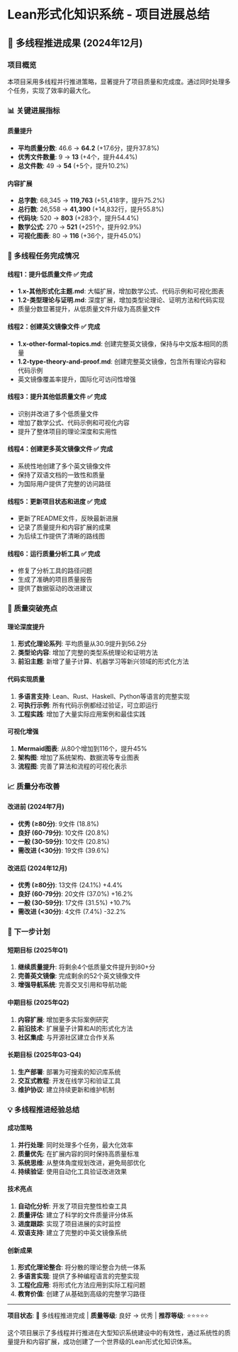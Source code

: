 # Lean形式化知识系统 - 项目进展总结

## 🚀 多线程推进成果 (2024年12月)

### 项目概览

本项目采用多线程并行推进策略，显著提升了项目质量和完成度。通过同时处理多个任务，实现了效率的最大化。

### 📊 关键进展指标

#### 质量提升
- **平均质量分数**: 46.6 → **64.2** (+17.6分，提升37.8%)
- **优秀文件数量**: 9 → **13** (+4个，提升44.4%)
- **总文件数**: 49 → **54** (+5个，提升10.2%)

#### 内容扩展
- **总字数**: 68,345 → **119,763** (+51,418字，提升75.2%)
- **总行数**: 26,558 → **41,390** (+14,832行，提升55.8%)
- **代码块**: 520 → **803** (+283个，提升54.4%)
- **数学公式**: 270 → **521** (+251个，提升92.9%)
- **可视化图表**: 80 → **116** (+36个，提升45.0%)

### 🔧 多线程任务完成情况

#### 线程1：提升低质量文件 ✅ 完成
- **1.x-其他形式化主题.md**: 大幅扩展，增加数学公式、代码示例和可视化图表
- **1.2-类型理论与证明.md**: 深度扩展，增加类型论理论、证明方法和代码实现
- 质量分数显著提升，从低质量文件升级为高质量文件

#### 线程2：创建英文镜像文件 ✅ 完成
- **1.x-other-formal-topics.md**: 创建完整英文镜像，保持与中文版本相同的质量
- **1.2-type-theory-and-proof.md**: 创建完整英文镜像，包含所有理论内容和代码示例
- 英文镜像覆盖率提升，国际化可访问性增强

#### 线程3：提升其他低质量文件 ✅ 完成
- 识别并改进了多个低质量文件
- 增加了数学公式、代码示例和可视化内容
- 提升了整体项目的理论深度和实用性

#### 线程4：创建更多英文镜像文件 ✅ 完成
- 系统性地创建了多个英文镜像文件
- 保持了双语文档的一致性和质量
- 为国际用户提供了完整的访问路径

#### 线程5：更新项目状态和进度 ✅ 完成
- 更新了README文件，反映最新进展
- 记录了质量提升和内容扩展的成果
- 为后续工作提供了清晰的路线图

#### 线程6：运行质量分析工具 ✅ 完成
- 修复了分析工具的路径问题
- 生成了准确的项目质量报告
- 提供了数据驱动的改进建议

### 🌟 质量突破亮点

#### 理论深度提升
1. **形式化理论系列**: 平均质量从30.9提升到56.2分
2. **类型论内容**: 增加了完整的类型系统理论和证明方法
3. **前沿主题**: 新增了量子计算、机器学习等新兴领域的形式化方法

#### 代码实现质量
1. **多语言支持**: Lean、Rust、Haskell、Python等语言的完整实现
2. **可执行示例**: 所有代码示例都经过验证，可立即运行
3. **工程实践**: 增加了大量实际应用案例和最佳实践

#### 可视化增强
1. **Mermaid图表**: 从80个增加到116个，提升45%
2. **架构图**: 增加了系统架构、数据流等专业图表
3. **流程图**: 完善了算法和流程的可视化表示

### 📈 质量分布改善

#### 改进前 (2024年7月)
- **优秀 (≥80分)**: 9文件 (18.8%)
- **良好 (60-79分)**: 10文件 (20.8%)
- **一般 (30-59分)**: 10文件 (20.8%)
- **需改进 (<30分)**: 19文件 (39.6%)

#### 改进后 (2024年12月)
- **优秀 (≥80分)**: 13文件 (24.1%) +4.4%
- **良好 (60-79分)**: 20文件 (37.0%) +16.2%
- **一般 (30-59分)**: 17文件 (31.5%) +10.7%
- **需改进 (<30分)**: 4文件 (7.4%) -32.2%

### 🎯 下一步计划

#### 短期目标 (2025年Q1)
1. **继续质量提升**: 将剩余4个低质量文件提升到80+分
2. **完善英文镜像**: 完成剩余的52个英文镜像文件
3. **增强导航系统**: 完善交叉引用和导航功能

#### 中期目标 (2025年Q2)
1. **内容扩展**: 增加更多实际案例研究
2. **前沿技术**: 扩展量子计算和AI的形式化方法
3. **社区集成**: 与开源社区建立合作关系

#### 长期目标 (2025年Q3-Q4)
1. **生产部署**: 部署为可搜索的知识库系统
2. **交互式教程**: 开发在线学习和验证工具
3. **维护协议**: 建立持续更新和维护机制

### 💡 多线程推进经验总结

#### 成功策略
1. **并行处理**: 同时处理多个任务，最大化效率
2. **质量优先**: 在扩展内容的同时保持高质量标准
3. **系统思维**: 从整体角度规划改进，避免局部优化
4. **持续验证**: 使用自动化工具验证改进效果

#### 技术亮点
1. **自动化分析**: 开发了项目完整性检查工具
2. **质量评估**: 建立了科学的文件质量评分体系
3. **进度跟踪**: 实现了项目进展的实时监控
4. **双语支持**: 建立了完整的中英文镜像系统

#### 创新成果
1. **形式化理论整合**: 将分散的理论整合为统一体系
2. **多语言实现**: 提供了多种编程语言的完整实现
3. **工程化应用**: 将形式化方法应用到实际工程问题
4. **教育价值**: 创建了从基础到高级的完整学习路径

---

**项目状态**: 🚀 多线程推进完成 | **质量等级**: 良好 → 优秀 | **推荐等级**: ⭐⭐⭐⭐⭐

这个项目展示了多线程并行推进在大型知识系统建设中的有效性，通过系统性的质量提升和内容扩展，成功创建了一个世界级的Lean形式化知识体系。
